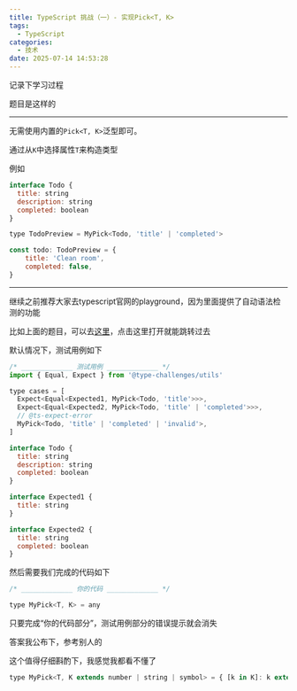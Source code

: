 ```yaml
---
title: TypeScript 挑战（一）- 实现Pick<T, K>
tags:
  - TypeScript
categories:
  - 技术
date: 2025-07-14 14:53:28
---
```


记录下学习过程

题目是这样的

---

无需使用内置的`Pick<T, K>`泛型即可。

通过从``K``中选择属性``T``来构造类型

例如

```javascript
interface Todo {
  title: string
  description: string
  completed: boolean
}

type TodoPreview = MyPick<Todo, 'title' | 'completed'>

const todo: TodoPreview = {
    title: 'Clean room',
    completed: false,
}
```

---

继续之前推荐大家去typescript官网的playground，因为里面提供了自动语法检测的功能

比如上面的题目，可以去[这里](https://tsch.js.org/4/play/zh-CN)，点击这里打开就能跳转过去

默认情况下，测试用例如下

```javascript
/* _____________ 测试用例 _____________ */
import { Equal, Expect } from '@type-challenges/utils'

type cases = [
  Expect<Equal<Expected1, MyPick<Todo, 'title'>>>,
  Expect<Equal<Expected2, MyPick<Todo, 'title' | 'completed'>>>,
  // @ts-expect-error
  MyPick<Todo, 'title' | 'completed' | 'invalid'>,
]

interface Todo {
  title: string
  description: string
  completed: boolean
}

interface Expected1 {
  title: string
}

interface Expected2 {
  title: string
  completed: boolean
}
```

然后需要我们完成的代码如下

```javascript
/* _____________ 你的代码 _____________ */

type MyPick<T, K> = any
```

只要完成“你的代码部分”，测试用例部分的错误提示就会消失

答案我公布下，参考别人的

这个值得仔细斟酌下，我感觉我都看不懂了

```javascript
type MyPick<T, K extends number | string | symbol> = { [k in K]: k extends keyof T ? T[k] : never}
```
